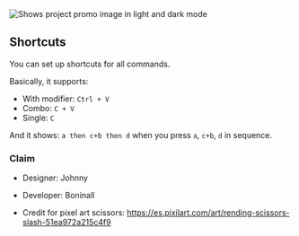 <picture>
  <source media="(prefers-color-scheme: dark)" srcset="https://github.com/user-attachments/assets/0f694cc2-1536-4a53-b13b-9fa31f04a967">
  <source media="(prefers-color-scheme: light)" srcset="https://github.com/user-attachments/assets/459555bc-7a93-4c45-8b09-cbe303a9834a")
">
  <img alt="Shows project promo image in light and dark mode" src="https://user-images.githubusercontent.com/25423296/163456779-a8556205-d0a5-45e2-ac17-42d089e3c3f8.png">
</picture>

## Shortcuts

You can set up shortcuts for all commands.

Basically, it supports:

- With modifier: `Ctrl + V`
- Combo: `C + V`
- Single: `C`

And it shows: `a then c+b then d` when you press `a`, `c+b`, `d` in sequence.

### Claim

- Designer: Johnny
- Developer: Boninall

- Credit for pixel art scissors: https://es.pixilart.com/art/rending-scissors-slash-51ea972a215c4f9
